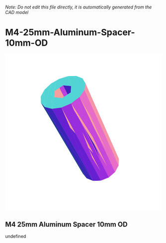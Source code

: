 ###### Note: Do not edit this file directly, it is automatically generated from the CAD model

# M4-25mm-Aluminum-Spacer-10mm-OD

![](/project.svg)

## M4 25mm Aluminum Spacer 10mm OD


undefined



